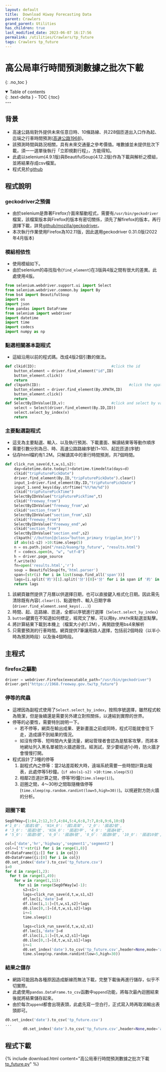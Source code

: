 ```yaml
---
layout: default
title:  Download Hiway Forecasting Data
parent: Crawlers
grand_parent: Utilities
has_children: true
last_modified_date: 2023-06-07 16:17:56
permalink: /utilities/Crawlers/tp_future
tags: Crawlers tp_future
---
```


# 高公局車行時間預測數據之批次下載
{: .no_toc }

<details open markdown="block">
  <summary>
    Table of contents
  </summary>
  {: .text-delta }
- TOC
{:toc}
</details>
---

## 背景

- 高速公路局對外提供未來任意日時、10條路線、共228個匝道出入口作為起、迄端之行車時間預測([高速公路1968](https://1968.freeway.gov.tw/tp_future))。
- 該預測時間與路況相關，具有未來交通量之參考價值。唯數據並未提供批次下載，須一一選單後執行「立即規劃行程」，方能得知。
- 此處以selenium(4.9.1版)與BeautifulSoup(4.12.2版)作為下載與解析之模組，並將結果存成csv檔案。
- 程式見於[github][tp_future]

## 程式說明

### geckodriver之預備

- 由於selenium是靠著Firefox介面來驅動程式，需要有`/usr/bin/geckodriver`檔案，該檔案版本與Firefox的版本有密切關係，須先了解firefox的版本，再行選擇下載，詳見[github/mozilla/geckodriver](https://github.com/mozilla/geckodriver/releases)。
- 本次執行作業使用Firefox為102.11版，因此選用geckodriver 0.31.0版(2022年4月版本)

### 模組相依性

- 使用模組如下。
- 由於selenium的尋找指令(`find_element`)在3版與4版之間有很大的差異。此處使用4版。

```python
from selenium.webdriver.support.ui import Select
from selenium.webdriver.common.by import By
from bs4 import BeautifulSoup
import os
import json
from pandas import DataFrame
from selenium import webdriver
import datetime
import time
import codecs
import numpy as np
```

### 點選相關基本副程式

- 這組沿用以前的程式碼。改成4版2個引數的做法。

```python
def clkid(ID):                                  #click the id
    button_element = driver.find_element("id",ID)
    button_element.click()
    return
def clkpath(ID):                                        #click the xpath (no use)
    button_element = driver.find_element(By.XPATH,ID)
    button_element.click()
    return
def SelectByIDnValue(ID,v):                     #click and select by value
    select = Select(driver.find_element(By.ID,ID))
    select.select_by_index(v)
    return
```

### 主要點選副程式

- 這支為主要點選、輸入、以及執行預測、下載畫面、解讀結果等等動作順序
- 需要引數分別為日、時、高速公路路線序號(1~10)、起訖匝道(序號)
- 佔存html檔約有1.2M。只解讀其中的車行時間預測，共7個時間。

```python
def click_run_save(d,t,w,s1,s2):
    day=datetime.date.today()+datetime.timedelta(days=d)
    clkid("tripFuturePickDate")
    driver.find_element(By.ID,"tripFuturePickDate").clear()
    input_1=driver.find_element(By.ID,"tripFuturePickDate")
    input_1.send_keys(day.strftime("%Y/%m/%d"))
    clkid("tripFuturePickTime")
    SelectByIDnValue("tripFuturePickTime",t)
    clkid("freeway_from")
    SelectByIDnValue("freeway_from",w)
    clkid("section_from")
    SelectByIDnValue("section_from",s1)
    clkid("freeway_from")
    SelectByIDnValue("freeway_end",w)
    clkid("section_from")
    SelectByIDnValue("section_end",s2)
    clkpath('//button[@class="button_primary tripplan_btn"]')
    if abs(s1-s2) >10:time.sleep(5)
    n = os.path.join("/nas2/kuang/tp_future", "results.html")
    f = codecs.open(n, "w", "utf−8")
    h = driver.page_source
    f.write(h)
    fn=open('results.html','r')
    soup = BeautifulSoup(fn,'html.parser')
    span=[str(i) for i in list(soup.find_all('span'))]
    lags=[i.split('約')[1].split('分')[0]+'分' for i in span if '約' in i]
    return lags
```

1. 該網頁雖然提供了月曆以供選擇日期，也可以直接鍵入格式化日期。因此需先清除既有內容(`.clear()`)、點選物件、輸入日期字串(`driver.find_element.send_keys(...)`)
2. 時間、起、迄路線、匝道，全都以序號進行選擇（`Select.select_by_index`）
3. `button`鍵實在不知道如何標定，經爬文了解，可以用`By.XPATH`來點選並點擊。
4. 將計算結果下載到本機上（檔案大小約1.2M），再開啟使用bs4來解析
5. 只需要預測的行車時間。網頁提供7筆讓用路人選擇，包括前2個時段（以半小時為預測時段）以及後4個時段。

## 主程式

### firefox之驅動

```python
driver = webdriver.Firefox(executable_path="/usr/bin/geckodriver")
driver.get("https://1968.freeway.gov.tw/tp_future")
```

### 停等的爬蟲

- 這裡因為副程式使用了`Select.select_by_index`，按照序號選擇，雖然程式較為簡潔，但是後續還是需要另外建立對照關係，以連結到實際的世界。
- 停等的必要性，需要特別說明一下。
  - 若不停等，網頁在輸出成果、更新畫面之前或同時，程式可能就會往下走，造成讀不到結果的情況。
  - 如沒有停等、短時間內大量流量，網站管理者會認為是駭客攻擊，而將本地網址列入黑名單被防火牆遮蔽住。經測試，至少要經過1小時，防火牆才會慢慢打開。
- 程式設計了3種的停等
  1. 副程式內之停等：當2站差距較大時，遠端系統需要一些時間計算出報表，此處停等5秒鐘。(`if abs(s1-s2) >10:time.sleep(5)`)
  2. 相鄰2匝道計算之間，停等1秒鐘(`time.sleep(1)`)。
  3. 迴圈之間，4～30秒之間取隨機值停等(`time.sleep(np.random.randint(low=5,high=30))`)。以規避對方防火牆的分析。

### 迴圈下載


```python
SegOfWay={1:84,2:12,3:7,4:84,5:4,6:8,7:7,8:8,9:6,10:8}
#'1_0': '國道1號', 'N1H_0': '國1高架', '2_0': '國道2號',
# '3_0': '國道3號', 'N3A_0': '國道3甲', '4_0': '國道4號',
# '5_0': '國道5號', '6_0': '國道6號', '8_0': '國道8號', '10_0': '國道10號',

col=['date','hr','highway','segment1','segment2']
col+=['t'+str(i) for i in range(1,8)]
df=DataFrame({i:[] for i in col})
d0=DataFrame({i:[0] for i in col})
d0.set_index('date').to_csv('tp_future.csv')
i=0
for d in range(1,2):
  for t in range(1,49):
    for w in range(1,11):
      for s1 in range(SegOfWay[w]-1):
        s2=s1+1
        lags=click_run_save(d,t,w,s1,s2)
        df.loc[i,'date']=d
        df.iloc[i,1:]=[t,w,s1,s2]+lags
        d0.iloc[0,:]=[d,t,w,s1,s2]+lags
        i+=1
        time.sleep(1)

        lags=click_run_save(d,t,w,s2,s1)
        df.loc[i,'date']=d
        df.iloc[i,1:]=[t,w,s2,s1]+lags
        d0.iloc[0,:]=[d,t,w,s2,s1]+lags
        i+=1
        d0.set_index('date').to_csv('tp_future.csv',header=None,mode='a')
        time.sleep(np.random.randint(low=5,high=30))
```

### 結果之儲存

- 網路可能因為各種原因造成斷線而無法下載，完整下載後再進行儲存，似乎不切實際。
- 此處使用`pandas.DataFrame.to_csv`函數中`append`功能，將每次最內迴圈結束後就將結果儲存起來。
- 由於每次`append`都會出現表頭，此處先寫一空白行，正式寫入時再取消輸出表頭即可。

```python
d0.set_index('date').to_csv('tp_future.csv')
...
        d0.set_index('date').to_csv('tp_future.csv',header=None,mode='a')
```

## 程式下載

{% include download.html content="高公局車行時間預測數據之批次下載[tp_future.py][tp_future]" %}

[tp_future]: https://github.com/sinotec2/Focus-on-Air-Quality/blob/main/utilities/Crawlers/tp_future/tp_future.py "高公局車行時間預測數據之批次下載程式"